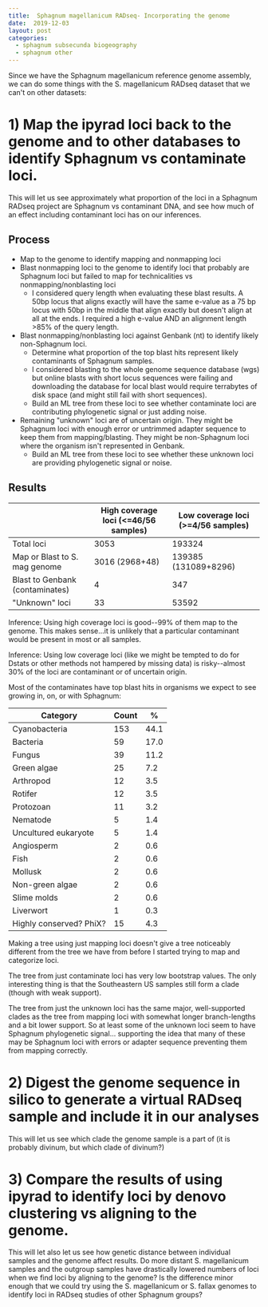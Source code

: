 ```yaml
---
title:  Sphagnum magellanicum RADseq- Incorporating the genome
date:  2019-12-03
layout: post
categories:
  - sphagnum subsecunda biogeography
  - sphagnum other
---
```


Since we have the Sphagnum magellanicum reference genome assembly, we can do some things with the S. magellanicum RADseq dataset that we can't on other datasets:

# 1) Map the ipyrad loci back to the genome and to other databases to identify Sphagnum vs contaminate loci.

This will let us see approximately what proportion of the loci in a Sphagnum RADseq project are Sphagnum vs contaminant DNA, and see how much of an effect including contaminant loci has on our inferences.

## Process

  * Map to the genome to identify mapping and nonmapping loci
  * Blast nonmapping loci to the genome to identify loci that probably are Sphagnum loci but failed to map for technicalities vs nonmapping/nonblasting loci
    * I considered query length when evaluating these blast results. A 50bp locus that aligns exactly will have the same e-value as a 75 bp locus with 50bp in the middle that align exactly but doesn't align at all at the ends. I required a high e-value AND an alignment length >85% of the query length.  
  * Blast nonmapping/nonblasting loci against Genbank (nt) to identify likely non-Sphagnum loci.
    * Determine what proportion of the top blast hits represent likely contaminants of Sphagnum samples.
    * I considered blasting to the whole genome sequence database (wgs) but online blasts with short locus sequences were failing and downloading the database for local blast would require terrabytes of disk space (and might still fail with short sequences).
    * Build an ML tree from these loci to see whether contaminate loci are contributing phylogenetic signal or just adding noise.
  * Remaining "unknown" loci are of uncertain origin. They might be Sphagnum loci with enough error or untrimmed adapter sequence to keep them from mapping/blasting. They might be non-Sphagnum loci where the organism isn't represented in Genbank.
    * Build an ML tree from these loci to see whether these unknown loci are providing phylogenetic signal or noise.

## Results

|     | High coverage loci (<=46/56 samples) | Low coverage loci (>=4/56 samples) |
| --- | ------------------------------------ | ---------------------------------- |
| Total loci | 3053 | 193324 |
| Map or Blast to S. mag genome | 3016 (2968+48) | 139385 (131089+8296) |
| Blast to Genbank (contaminates) | 4 | 347 |
| "Unknown" loci | 33 | 53592 |

Inference: Using high coverage loci is good--99% of them map to the genome. This makes sense...it is unlikely that a particular contaminant would be present in most or all samples.

Inference: Using low coverage loci (like we might be tempted to do for Dstats or other methods not hampered by missing data) is risky--almost 30% of the loci are contaminant or of uncertain origin.

Most of the contaminates have top blast hits in organisms we expect to see growing in, on, or with Sphagnum:

| Category | Count | %   |
| -------- | ----- | --- |
| Cyanobacteria	| 153	| 44.1 |
| Bacteria	| 59	| 17.0 |
| Fungus	| 39	| 11.2 |
| Green algae	| 25	| 7.2 |
| Arthropod	| 12	| 3.5 |
| Rotifer	| 12	| 3.5 |
| Protozoan	| 11	| 3.2 |
| Nematode	| 5	| 1.4 |
| Uncultured eukaryote	| 5	| 1.4 |
| Angiosperm	| 2	| 0.6 |
| Fish	| 2	| 0.6 |
| Mollusk	| 2	| 0.6 |
| Non-green algae	| 2	| 0.6 |
| Slime molds	| 2	| 0.6 |
| Liverwort	| 1	| 0.3 |
| Highly conserved? PhiX?	| 15	| 4.3 |

Making a tree using just mapping loci doesn't give a tree noticeably different from the tree we have from before I started trying to map and categorize loci.

The tree from just contaminate loci has very low bootstrap values. The only interesting thing is that the Southeastern US samples still form a clade (though with weak support).

The tree from just the unknown loci has the same major, well-supported clades as the tree from mapping loci with somewhat longer branch-lengths and a bit lower support. So at least some of the unknown loci seem to have Sphagnum phylogenetic signal... supporting the idea that many of these may be Sphagnum loci with errors or adapter sequence preventing them from mapping correctly. 

# 2) Digest the genome sequence in silico to generate a virtual RADseq sample and include it in our analyses

This will let us see which clade the genome sample is a part of (it is probably divinum, but which clade of divinum?)

# 3) Compare the results of using ipyrad to identify loci by denovo clustering vs aligning to the genome.

This will let also let us see how genetic distance between individual samples and the genome affect results. Do more distant S. magellanicum samples and the outgroup samples have drastically lowered numbers of loci when we find loci by aligning to the genome? Is the difference minor enough that we could try using the S. magellanicum or S. fallax genomes to identify loci in RADseq studies of other Sphagnum groups?
